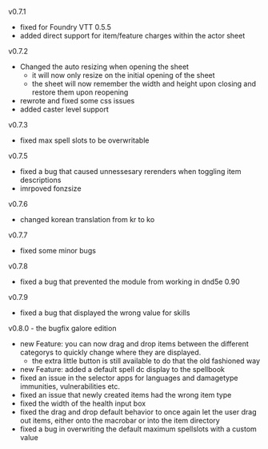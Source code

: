 v0.7.1
 - fixed for Foundry VTT 0.5.5
 - added direct support for item/feature charges within the actor sheet
 
v0.7.2
  - Changed the auto resizing when opening the sheet
    - it will now only resize on the initial opening of the sheet
    - the sheet will now remember the width and height upon closing and restore them upon reopening
  - rewrote and fixed some css issues
  - added caster level support
  
v0.7.3
 - fixed max spell slots to be overwritable

v0.7.5
 - fixed a bug that caused unnessesary rerenders when toggling item descriptions
 - imrpoved fonzsize

v0.7.6
 - changed korean translation from kr to ko

v0.7.7
 - fixed some minor bugs
 
v0.7.8
 - fixed a bug that prevented the module from working in dnd5e 0.90
 
 v0.7.9
 - fixed a bug that displayed the wrong value for skills

v0.8.0 - the bugfix galore edition
 - new Feature: you can now drag and drop items between the different categorys to quickly change where they are displayed.
    - the extra little button is still available to do that the old fashioned way
 - new Feature: added a default spell dc display to the spellbook
 - fixed an issue in the selector apps for languages and damagetype immunities, vulnerabilities etc.
 - fixed an issue that newly created items had the wrong item type
 - fixed the width of the health input box
 - fixed the drag and drop default behavior to once again let the user drag out items, either onto the macrobar or into the item directory
 - fixed a bug in overwriting the default maximum spellslots with a custom value
 
